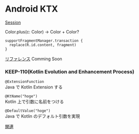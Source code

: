 # Android KTX  
[Session](https://www.youtube.com/watch?time_continue=36&v=st1XVfkDWqk)

Color.plus(c: Color) -> Color + Color?

```
supportFragmentManager.transaction {
  replace(R.id.content, fragment)
}
```
[リファレンス](https://developer.android.com/reference/kotlin/androidx/fragment/app/package-summary#extension-functions-summary)
Comming Soon

### KEEP-110(Kotlin Evolution and Enhancement Process)

`@ExtensionFunction`  
Java で Kotlin Extension する

`@KtName("hoge")`  
Kotlin 上で引数に名前をつける  

`@DefaultValue("hoge")`  
Java で Kotlin のデフォルト引数を実現

[関連](https://github.com/Kotlin/KEEP/issues/110)



